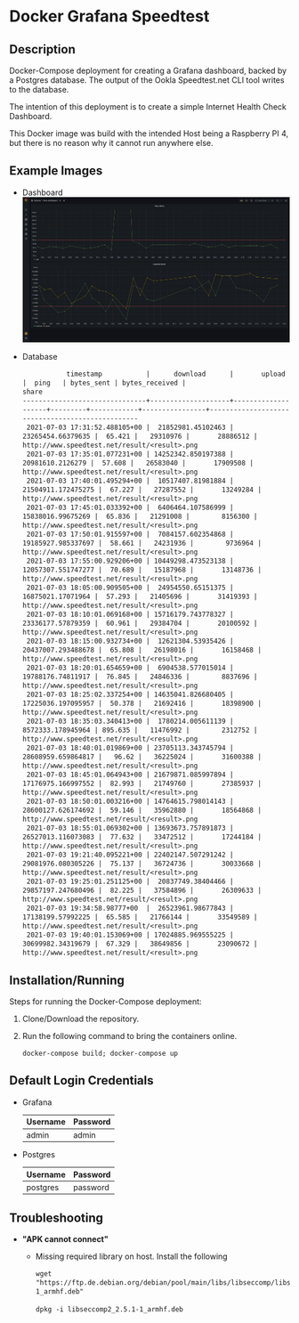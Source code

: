 # Docker Grafana Speedtest

## Description

Docker-Compose deployment for creating a Grafana dashboard, backed by a Postgres
database.  The output of the Ookla Speedtest.net CLI tool writes to the database.

The intention of this deployment is to create a simple Internet Health Check
Dashboard.

This Docker image was build with the intended Host being a Raspberry PI 4, but
there is no reason why it cannot run anywhere else.

## Example Images

- Dashboard
  ![](./img/InternetHealthCheck%20-%20Grafana.png "Dashboard Example 1")

- Database

  ```
             timestamp           |      download      |       upload       |  ping   | bytes_sent | bytes_received |                      share
  -------------------------------+--------------------+--------------------+---------+------------+----------------+-------------------------------------------------
   2021-07-03 17:31:52.488105+00 |  21852981.45102463 |  23265454.66379635 |  65.421 |   29310976 |       28886512 | http://www.speedtest.net/result/<result>.png
   2021-07-03 17:35:01.077231+00 | 14252342.850197388 |   20981610.2126279 |  57.608 |   26583040 |       17909508 | http://www.speedtest.net/result/<result>.png
   2021-07-03 17:40:01.495294+00 |  10517407.81981884 | 21504911.172475275 |  67.227 |   27287552 |       13249284 | http://www.speedtest.net/result/<result>.png
   2021-07-03 17:45:01.033392+00 |  6406464.107586999 |  15838016.99675269 |  65.836 |   21291008 |        8156300 | http://www.speedtest.net/result/<result>.png
   2021-07-03 17:50:01.915597+00 |  7084157.602354868 | 19185927.985337697 |  58.661 |   24231936 |        9736964 | http://www.speedtest.net/result/<result>.png
   2021-07-03 17:55:00.929206+00 | 10449298.473523138 | 12057307.551747277 |  70.689 |   15187968 |       13148736 | http://www.speedtest.net/result/<result>.png
   2021-07-03 18:05:00.909505+00 |  24954550.65151375 |  16875021.17071964 |  57.293 |   21405696 |       31419393 | http://www.speedtest.net/result/<result>.png
   2021-07-03 18:10:01.069168+00 | 15716179.743778327 |  23336177.57879359 |  60.961 |   29384704 |       20100592 | http://www.speedtest.net/result/<result>.png
   2021-07-03 18:15:00.932734+00 |  12621304.53935426 | 20437007.293488678 |  65.808 |   26198016 |       16158468 | http://www.speedtest.net/result/<result>.png
   2021-07-03 18:20:01.654659+00 |  6904538.577015014 |  19788176.74811917 |  76.845 |   24846336 |        8837696 | http://www.speedtest.net/result/<result>.png
   2021-07-03 18:25:02.337254+00 | 14635041.826680405 | 17225036.197095957 |  50.378 |   21692416 |       18398900 | http://www.speedtest.net/result/<result>.png
   2021-07-03 18:35:03.340413+00 |  1780214.005611139 |  8572333.178945964 | 895.635 |   11476992 |        2312752 | http://www.speedtest.net/result/<result>.png
   2021-07-03 18:40:01.019869+00 | 23705113.343745794 | 28608959.659864817 |   96.62 |   36225024 |       31600388 | http://www.speedtest.net/result/<result>.png
   2021-07-03 18:45:01.064943+00 | 21679871.085997894 | 17176975.166997552 |  82.993 |   21749760 |       27385937 | http://www.speedtest.net/result/<result>.png
   2021-07-03 18:50:01.003216+00 | 14764615.798014143 | 28600127.626174692 |  59.146 |   35962880 |       18564868 | http://www.speedtest.net/result/<result>.png
   2021-07-03 18:55:01.069302+00 | 13693673.757891873 | 26527013.116073083 |  77.632 |   33472512 |       17244184 | http://www.speedtest.net/result/<result>.png
   2021-07-03 19:21:40.095221+00 | 22402147.507291242 | 29081976.080305226 |  75.137 |   36724736 |       30033668 | http://www.speedtest.net/result/<result>.png
   2021-07-03 19:25:01.251125+00 |  20837749.38404466 | 29857197.247680496 |  82.225 |   37584896 |       26309633 | http://www.speedtest.net/result/<result>.png
   2021-07-03 19:34:58.98777+00  |  26523961.98677843 |  17138199.57992225 |  65.585 |   21766144 |       33549589 | http://www.speedtest.net/result/<result>.png
   2021-07-03 19:40:01.153069+00 | 17024885.969555225 |  30699982.34319679 |  67.329 |   38649856 |       23090672 | http://www.speedtest.net/result/<result>.png
  ```

## Installation/Running

Steps for running the Docker-Compose deployment:

1. Clone/Download the repository.

2. Run the following command to bring the containers online.

   ```shell
   docker-compose build; docker-compose up
   ```

## Default Login Credentials

- Grafana

  | Username | Password |
  |----------|----------|
  | admin    | admin    |

- Postgres

  | Username | Password |
  |----------|----------|
  | postgres | password |

## Troubleshooting

- **"APK cannot connect"**
  - Missing required library on host.  Install the following

    ```shell
    wget "https://ftp.de.debian.org/debian/pool/main/libs/libseccomp/libseccomp2_2.5.1-1_armhf.deb"
    
    dpkg -i libseccomp2_2.5.1-1_armhf.deb
    ```

